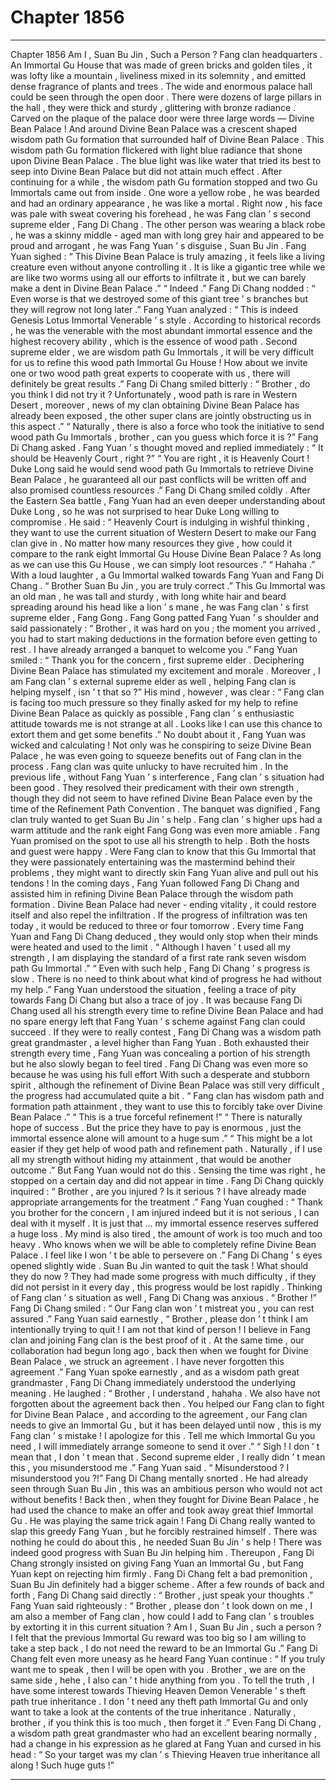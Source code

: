 
# Chapter 1856


---

Chapter 1856 Am I , Suan Bu Jin , Such a Person ?
Fang clan headquarters .
An Immortal Gu House that was made of green bricks and golden tiles , it was lofty like a mountain , liveliness mixed in its solemnity , and emitted dense fragrance of plants and trees .
The wide and enormous palace hall could be seen through the open door . There were dozens of large pillars in the hall , they were thick and sturdy , glittering with bronze radiance .
Carved on the plaque of the palace door were three large words — Divine Bean Palace !
And around Divine Bean Palace was a crescent shaped wisdom path Gu formation that surrounded half of Divine Bean Palace .
This wisdom path Gu formation flickered with light blue radiance that shone upon Divine Bean Palace . The blue light was like water that tried its best to seep into Divine Bean Palace but did not attain much effect .
After continuing for a while , the wisdom path Gu formation stopped and two Gu Immortals came out from inside .
One wore a yellow robe , he was bearded and had an ordinary appearance , he was like a mortal . Right now , his face was pale with sweat covering his forehead , he was Fang clan ’ s second supreme elder , Fang Di Chang .
The other person was wearing a black robe , he was a skinny middle - aged man with long grey hair and appeared to be proud and arrogant , he was Fang Yuan ’ s disguise , Suan Bu Jin .
Fang Yuan sighed : “ This Divine Bean Palace is truly amazing , it feels like a living creature even without anyone controlling it . It is like a gigantic tree while we are like two worms using all our efforts to infiltrate it , but we can barely make a dent in Divine Bean Palace .”
“ Indeed .” Fang Di Chang nodded : “ Even worse is that we destroyed some of this giant tree ’ s branches but they will regrow not long later .”
Fang Yuan analyzed : “ This is indeed Genesis Lotus Immortal Venerable ’ s style . According to historical records , he was the venerable with the most abundant immortal essence and the highest recovery ability , which is the essence of wood path . Second supreme elder , we are wisdom path Gu Immortals , it will be very difficult for us to refine this wood path Immortal Gu House ! How about we invite one or two wood path great experts to cooperate with us , there will definitely be great results .”
Fang Di Chang smiled bitterly : “ Brother , do you think I did not try it ? Unfortunately , wood path is rare in Western Desert , moreover , news of my clan obtaining Divine Bean Palace has already been exposed , the other super clans are jointly obstructing us in this aspect .”
“ Naturally , there is also a force who took the initiative to send wood path Gu Immortals , brother , can you guess which force it is ?” Fang Di Chang asked .
Fang Yuan ’ s thought moved and replied immediately : “ It should be Heavenly Court , right ?”
“ You are right , it is Heavenly Court ! Duke Long said he would send wood path Gu Immortals to retrieve Divine Bean Palace , he guaranteed all our past conflicts will be written off and also promised countless resources .” Fang Di Chang smiled coldly .
After the Eastern Sea battle , Fang Yuan had an even deeper understanding about Duke Long , so he was not surprised to hear Duke Long willing to compromise .
He said : “ Heavenly Court is indulging in wishful thinking , they want to use the current situation of Western Desert to make our Fang clan give in . No matter how many resources they give , how could it compare to the rank eight Immortal Gu House Divine Bean Palace ? As long as we can use this Gu House , we can simply loot resources .”
“ Hahaha .” With a loud laughter , a Gu Immortal walked towards Fang Yuan and Fang Di Chang .
“ Brother Suan Bu Jin , you are truly correct .” This Gu Immortal was an old man , he was tall and sturdy , with long white hair and beard spreading around his head like a lion ’ s mane , he was Fang clan ’ s first supreme elder , Fang Gong .
Fang Gong patted Fang Yuan ’ s shoulder and said passionately : “ Brother , it was hard on you ; the moment you arrived , you had to start making deductions in the formation before even getting to rest . I have already arranged a banquet to welcome you .”
Fang Yuan smiled : “ Thank you for the concern , first supreme elder . Deciphering Divine Bean Palace has stimulated my excitement and morale . Moreover , I am Fang clan ’ s external supreme elder as well , helping Fang clan is helping myself , isn ’ t that so ?”
His mind , however , was clear : “ Fang clan is facing too much pressure so they finally asked for my help to refine Divine Bean Palace as quickly as possible , Fang clan ’ s enthusiastic attitude towards me is not strange at all . Looks like I can use this chance to extort them and get some benefits .”
No doubt about it , Fang Yuan was wicked and calculating !
Not only was he conspiring to seize Divine Bean Palace , he was even going to squeeze benefits out of Fang clan in the process .
Fang clan was quite unlucky to have recruited him . In the previous life , without Fang Yuan ’ s interference , Fang clan ’ s situation had been good . They resolved their predicament with their own strength , though they did not seem to have refined Divine Bean Palace even by the time of the Refinement Path Convention .
The banquet was dignified , Fang clan truly wanted to get Suan Bu Jin ’ s help . Fang clan ’ s higher ups had a warm attitude and the rank eight Fang Gong was even more amiable .
Fang Yuan promised on the spot to use all his strength to help .
Both the hosts and guest were happy .
Were Fang clan to know that this Gu Immortal that they were passionately entertaining was the mastermind behind their problems , they might want to directly skin Fang Yuan alive and pull out his tendons !
In the coming days , Fang Yuan followed Fang Di Chang and assisted him in refining Divine Bean Palace through the wisdom path formation .
Divine Bean Palace had never - ending vitality , it could restore itself and also repel the infiltration . If the progress of infiltration was ten today , it would be reduced to three or four tomorrow .
Every time Fang Yuan and Fang Di Chang deduced , they would only stop when their minds were heated and used to the limit .
“ Although I haven ’ t used all my strength , I am displaying the standard of a first rate rank seven wisdom path Gu Immortal .”
“ Even with such help , Fang Di Chang ’ s progress is slow . There is no need to think about what kind of progress he had without my help .”
Fang Yuan understood the situation , feeling a trace of pity towards Fang Di Chang but also a trace of joy .
It was because Fang Di Chang used all his strength every time to refine Divine Bean Palace and had no spare energy left that Fang Yuan ’ s scheme against Fang clan could succeed .
If they were to really contest , Fang Di Chang was a wisdom path great grandmaster , a level higher than Fang Yuan .
Both exhausted their strength every time , Fang Yuan was concealing a portion of his strength but he also slowly began to feel tired .
Fang Di Chang was even more so because he was using his full effort
With such a desperate and stubborn spirit , although the refinement of Divine Bean Palace was still very difficult , the progress had accumulated quite a bit .
“ Fang clan has wisdom path and formation path attainment , they want to use this to forcibly take over Divine Bean Palace .”
“ This is a true forceful refinement !”
“ There is naturally hope of success . But the price they have to pay is enormous , just the immortal essence alone will amount to a huge sum .”
“ This might be a lot easier if they get help of wood path and refinement path . Naturally , if I use all my strength without hiding my attainment , that would be another outcome .”
But Fang Yuan would not do this .
Sensing the time was right , he stopped on a certain day and did not appear in time .
Fang Di Chang quickly inquired : “ Brother , are you injured ? Is it serious ? I have already made appropriate arrangements for the treatment .”
Fang Yuan coughed : “ Thank you brother for the concern , I am injured indeed but it is not serious , I can deal with it myself . It is just that … my immortal essence reserves suffered a huge loss . My mind is also tired , the amount of work is too much and too heavy . Who knows when we will be able to completely refine Divine Bean Palace . I feel like I won ’ t be able to persevere on .”
Fang Di Chang ’ s eyes opened slightly wide .
Suan Bu Jin wanted to quit the task !
What should they do now ?
They had made some progress with much difficulty , if they did not persist in it every day , this progress would be lost rapidly .
Thinking of Fang clan ’ s situation as well , Fang Di Chang was anxious .
“ Brother !” Fang Di Chang smiled : “ Our Fang clan won ’ t mistreat you , you can rest assured .”
Fang Yuan said earnestly , “ Brother , please don ’ t think I am intentionally trying to quit ! I am not that kind of person ! I believe in Fang clan and joining Fang clan is the best proof of it . At the same time , our collaboration had begun long ago , back then when we fought for Divine Bean Palace , we struck an agreement . I have never forgotten this agreement .”
Fang Yuan spoke earnestly , and as a wisdom path great grandmaster , Fang Di Chang immediately understood the underlying meaning .
He laughed : “ Brother , I understand , hahaha . We also have not forgotten about the agreement back then . You helped our Fang clan to fight for Divine Bean Palace , and according to the agreement , our Fang clan needs to give an Immortal Gu , but it has been delayed until now , this is my Fang clan ’ s mistake ! I apologize for this . Tell me which Immortal Gu you need , I will immediately arrange someone to send it over .”
“ Sigh ! I don ’ t mean that , I don ’ t mean that . Second supreme elder , I really didn ’ t mean this , you misunderstood me .” Fang Yuan said .
“ Misunderstood ? I misunderstood you ?!” Fang Di Chang mentally snorted .
He had already seen through Suan Bu Jin , this was an ambitious person who would not act without benefits !
Back then , when they fought for Divine Bean Palace , he had used the chance to make an offer and took away great thief Immortal Gu .
He was playing the same trick again !
Fang Di Chang really wanted to slap this greedy Fang Yuan , but he forcibly restrained himself .
There was nothing he could do about this , he needed Suan Bu Jin ’ s help ! There was indeed good progress with Suan Bu Jin helping him .
Thereupon , Fang Di Chang strongly insisted on giving Fang Yuan an Immortal Gu , but Fang Yuan kept on rejecting him firmly .
Fang Di Chang felt a bad premonition , Suan Bu Jin definitely had a bigger scheme . After a few rounds of back and forth , Fang Di Chang said directly : “ Brother , just speak your thoughts .”
Fang Yuan said righteously : “ Brother , please don ’ t look down on me , I am also a member of Fang clan , how could I add to Fang clan ’ s troubles by extorting it in this current situation ? Am I , Suan Bu Jin , such a person ? I felt that the previous Immortal Gu reward was too big so I am willing to take a step back , I do not need the reward to be an Immortal Gu .”
Fang Di Chang felt even more uneasy as he heard Fang Yuan continue : “ If you truly want me to speak , then I will be open with you . Brother , we are on the same side , hehe , I also can ’ t hide anything from you . To tell the truth , I have some interest towards Thieving Heaven Demon Venerable ’ s theft path true inheritance . I don ’ t need any theft path Immortal Gu and only want to take a look at the contents of the true inheritance . Naturally , brother , if you think this is too much , then forget it .”
Even Fang Di Chang , a wisdom path great grandmaster who had an excellent bearing normally , had a change in his expression as he glared at Fang Yuan and cursed in his head : “ So your target was my clan ’ s Thieving Heaven true inheritance all along ! Such huge guts !”

---

